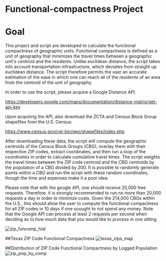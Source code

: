 # Functional-compactness Project
#  Goal
This project and script are developed to calculate the functional compactness of geographic units. Functional compactness is defined as a unit of geography that minimizes the travel times between a geographic unit's centroid and the residents. Unlike euclidean distance, the script takes into account transportation infrastructure, which deviates from straight up euclidean distance. The script therefore permits the user an accurate estimation of the ease in which one can reach all of the residents of an area from the centroid of the unit of geography. 

In order to use the script, please acquire a Google Distance API. 

https://developers.google.com/maps/documentation/distance-matrix/get-api-key

Upon acquiring the API, also download the ZCTA and Census Block Group shapefiles from the U.S. Census: 

https://www.census.gov/cgi-bin/geo/shapefiles/index.php

After downloading these data, the script will compute the geographic centroids of the Census Block Groups (CBG), overlay them with their respective ZIP codes, extract coordinates, and then run a loop of the coordinates in order to calculate cumulative travel times. The script weights the travel times between the ZIP code centroid and the CBG centroids by the population of a CBG divided by 200. It is possible to randomly generate points within a CBG and run the script with these random coordinates, though the time and expenses make it a poor idea.  

Please note that with the google API, one should receive 20,000 free requests. Therefore, it is strongly recommended to run no more than 20,000 requests a day in order to minimize costs. Given the 214,000 CBGs within the U.S., this should allow the user to compute the functional compactness for all ZIP codes in 10 days if one souught to not spend any money. Note that the Google API can process at least 2 requests per second when deciding as to how much data that you would like to process in one sitting. 



![zip_fxncomp_hist](https://user-images.githubusercontent.com/47302709/52180942-0141ca80-27ba-11e9-856e-d6e5fbd141a6.jpg)


##Texas ZIP Code Functional Compactness
![texas_zips_map](https://user-images.githubusercontent.com/47302709/52180834-00f4ff80-27b9-11e9-84e9-853bf08c3d49.jpg)

##Distribution of ZIP Code Functional Compactness by Logged Population
![zip_pop_by_comp](https://user-images.githubusercontent.com/47302709/52180856-34378e80-27b9-11e9-9949-13f20eb3038d.jpg)

